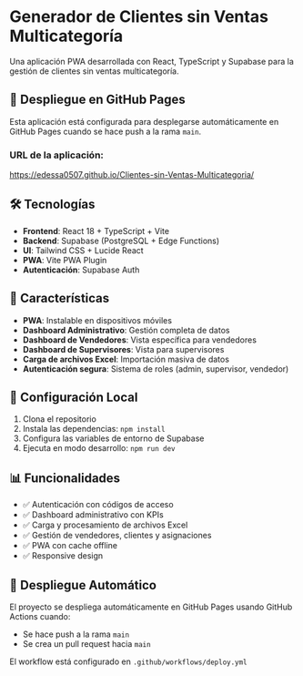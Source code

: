 # Generador de Clientes sin Ventas Multicategoría

Una aplicación PWA desarrollada con React, TypeScript y Supabase para la gestión de clientes sin ventas multicategoría.

## 🚀 Despliegue en GitHub Pages

Esta aplicación está configurada para desplegarse automáticamente en GitHub Pages cuando se hace push a la rama `main`.

### URL de la aplicación:
https://edessa0507.github.io/Clientes-sin-Ventas-Multicategoria/

## 🛠️ Tecnologías

- **Frontend**: React 18 + TypeScript + Vite
- **Backend**: Supabase (PostgreSQL + Edge Functions)
- **UI**: Tailwind CSS + Lucide React
- **PWA**: Vite PWA Plugin
- **Autenticación**: Supabase Auth

## 📱 Características

- **PWA**: Instalable en dispositivos móviles
- **Dashboard Administrativo**: Gestión completa de datos
- **Dashboard de Vendedores**: Vista específica para vendedores
- **Dashboard de Supervisores**: Vista para supervisores
- **Carga de archivos Excel**: Importación masiva de datos
- **Autenticación segura**: Sistema de roles (admin, supervisor, vendedor)

## 🔧 Configuración Local

1. Clona el repositorio
2. Instala las dependencias: `npm install`
3. Configura las variables de entorno de Supabase
4. Ejecuta en modo desarrollo: `npm run dev`

## 📊 Funcionalidades

- ✅ Autenticación con códigos de acceso
- ✅ Dashboard administrativo con KPIs
- ✅ Carga y procesamiento de archivos Excel
- ✅ Gestión de vendedores, clientes y asignaciones
- ✅ PWA con cache offline
- ✅ Responsive design

## 🚀 Despliegue Automático

El proyecto se despliega automáticamente en GitHub Pages usando GitHub Actions cuando:
- Se hace push a la rama `main`
- Se crea un pull request hacia `main`

El workflow está configurado en `.github/workflows/deploy.yml`